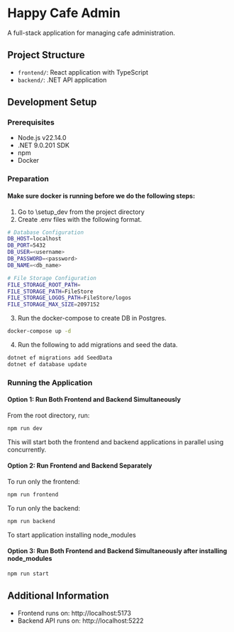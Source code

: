 # Happy Cafe Admin

A full-stack application for managing cafe administration.

## Project Structure

- `frontend/`: React application with TypeScript
- `backend/`: .NET API application

## Development Setup

### Prerequisites

- Node.js v22.14.0
- .NET 9.0.201 SDK
- npm
- Docker 

### Preparation

#### Make sure docker is running before we do the following steps:

1. Go to \setup_dev from the project <root> directory
2. Create .env files with the following format. 
```bash 
# Database Configuration
DB_HOST=localhost
DB_PORT=5432
DB_USER=<username>
DB_PASSWORD=<password>
DB_NAME=<db_name>

# File Storage Configuration
FILE_STORAGE_ROOT_PATH=
FILE_STORAGE_PATH=FileStore
FILE_STORAGE_LOGOS_PATH=FileStore/logos
FILE_STORAGE_MAX_SIZE=2097152
```
3. Run the docker-compose to create DB in Postgres. 
```bash
docker-compose up -d
```

4. Run the following to add migrations and seed the data.
```bash
dotnet ef migrations add SeedData
dotnet ef database update
```

### Running the Application

#### Option 1: Run Both Frontend and Backend Simultaneously

From the root directory, run:

```bash
npm run dev
```

This will start both the frontend and backend applications in parallel using concurrently.

#### Option 2: Run Frontend and Backend Separately

To run only the frontend:

```bash
npm run frontend
```

To run only the backend:

```bash
npm run backend
```

To start application installing node_modules

#### Option 3: Run Both Frontend and Backend Simultaneously after installing node_modules

```bash
npm run start
```

## Additional Information

- Frontend runs on: http://localhost:5173
- Backend API runs on:  http://localhost:5222